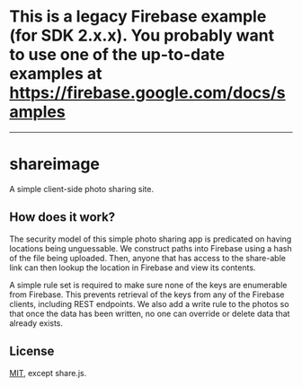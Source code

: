 # This is a legacy Firebase example (for SDK 2.x.x). You probably want to use one of the up-to-date examples at https://firebase.google.com/docs/samples

---

shareimage
========

A simple client-side photo sharing site.


How does it work?
-----------------
The security model of this simple photo sharing app is predicated on having
locations being unguessable. We construct paths into Firebase using a hash of
the file being uploaded. Then, anyone that has access to the share-able link
can then lookup the location in Firebase and view its contents.

A simple rule set is required to make sure none of the keys are enumerable
from Firebase. This prevents retrieval of the keys from any of the Firebase
clients, including REST endpoints. We also add a write rule to the photos so
that once the data has been written, no one can override or delete data that
already exists. 

License
-------
[MIT](http://firebase.mit-license.org), except share.js.


